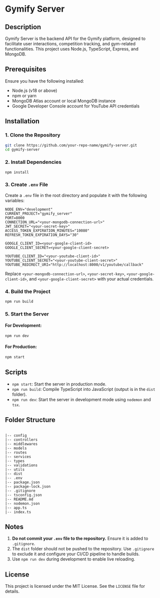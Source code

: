 # Gymify Server

## Description
Gymify Server is the backend API for the Gymify platform, designed to facilitate user interactions, competition tracking, and gym-related functionalities. This project uses Node.js, TypeScript, Express, and MongoDB.

## Prerequisites
Ensure you have the following installed:

- Node.js (v18 or above)
- npm or yarn
- MongoDB Atlas account or local MongoDB instance
- Google Developer Console account for YouTube API credentials

## Installation

### 1. Clone the Repository
```bash
git clone https://github.com/your-repo-name/gymify-server.git
cd gymify-server
```

### 2. Install Dependencies
```bash
npm install
```

### 3. Create `.env` File
Create a `.env` file in the root directory and populate it with the following variables:

```env
NODE_ENV="development"
CURRENT_PROJECT="gymify_server"
PORT=8000
CONNECTION_URL="<your-mongodb-connection-url>"
JWT_SECRET="<your-secret-key>"
ACCESS_TOKEN_EXPIRATION_MINUTES="10080"
REFRESH_TOKEN_EXPIRATION_DAYS="30"

GOOGLE_CLIENT_ID=<your-google-client-id>
GOOGLE_CLIENT_SECRET=<your-google-client-secret>

YOUTUBE_CLIENT_ID="<your-youtube-client-id>"
YOUTUBE_CLIENT_SECRET="<your-youtube-client-secret>"
YOUTUBE_REDIRECT_URI="http://localhost:8000/v1/youtube/callback"
```
Replace `<your-mongodb-connection-url>`, `<your-secret-key>`, `<your-google-client-id>`, and `<your-google-client-secret>` with your actual credentials.

### 4. Build the Project
```bash
npm run build
```

### 5. Start the Server
#### For Development:
```bash
npm run dev
```

#### For Production:
```bash
npm start
```

## Scripts
- `npm start`: Start the server in production mode.
- `npm run build`: Compile TypeScript into JavaScript (output is in the `dist` folder).
- `npm run dev`: Start the server in development mode using `nodemon` and `tsx`.

## Folder Structure
```

|-- config
|-- controllers
|-- middlewares
|-- models
|-- routes
|-- services
|-- types
|-- validations
|-- utils
|-- dist
|-- .env
|-- package.json
|-- package-lock.json
|-- .gitignore
|-- tsconfig.json
|-- README.md
|-- nodemon.json
|-- app.ts
|-- index.ts
```

## Notes
1. **Do not commit your `.env` file to the repository.** Ensure it is added to `.gitignore`.
2. The `dist` folder should not be pushed to the repository. Use `.gitignore` to exclude it and configure your CI/CD pipeline to handle builds.
3. Use `npm run dev` during development to enable live reloading.

## License
This project is licensed under the MIT License. See the `LICENSE` file for details.

